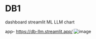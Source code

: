 # DB1
dashboard
streamlit ML LLM chart

app-
https://db-llm.streamlit.app/
![image](https://github.com/njasharp/DB1/assets/39777038/396788bf-799f-4419-b5d2-5435ef2b2660)
